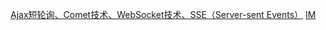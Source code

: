 [Ajax短轮询、Comet技术、WebSocket技术、SSE（Server-sent Events）](https://www.oschina.net/question/737747_2188102)
[IM](http://www.52im.net/)